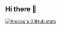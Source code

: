 ## Hi there 👋

[![Anurag's GitHub stats](https://github-readme-stats.vercel.app/apibernardinhoh=anuraghazra)](https://github.com/anuraghazra/github-readme-stats)

<!--
**bernardinhoh/bernardinhoh** is a ✨ _special_ ✨ repository because its `README.md` (this file) appears on your GitHub profile.

Here are some ideas to get you started:

- 🔭 I’m currently working on ...
- 🌱 I’m currently learning ...
- 👯 I’m looking to collaborate on ...
- 🤔 I’m looking for help with ...
- 💬 Ask me about ...
- 📫 How to reach me: ...
- 😄 Pronouns: ...
- ⚡ Fun fact: ...
-->
